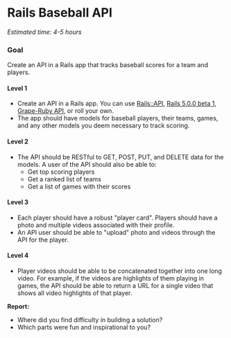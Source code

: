 # Rails Baseball API
*Estimated time: 4-5 hours*

### Goal
Create an API in a Rails app that tracks baseball scores for a team and players.

#### Level 1
- Create an API in a Rails app. You can use [Rails::API](https://github.com/rails-api/rails-api), [Rails 5.0.0 beta 1](https://github.com/rails/rails/tree/v5.0.0.beta1), [Grape-Ruby API](https://github.com/ruby-grape/grape), or roll your own.
- The app should have models for baseball players, their teams, games, and any other models you deem necessary to track scoring.

#### Level 2
- The API should be RESTful to GET, POST, PUT, and DELETE data for the models. A user of the API should also be able to:
	- Get top scoring players
	- Get a ranked list of teams
	- Get a list of games with their scores

#### Level 3
- Each player should have a robust "player card". Players should have a photo  and multiple videos associated with their profile.
- An API user should be able to "upload" photo and videos through the API for the player.

#### Level 4
- Player videos should be able to be concatenated together into one long video. For example, if the videos are highlights of them playing in games, the API should be able to return a URL for a single video that shows all video highlights of that player.

**Report:**
- Where did you find difficulty in building a solution?
- Which parts were fun and inspirational to you?